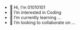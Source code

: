 - 👋 Hi, I’m 01010101
- 👀 I’m interested in Coding
- 🌱 I’m currently learning ...
- 💞️ I’m looking to collaborate on ...


<!---
0101-0101/0101-0101 is a ✨ special ✨ repository because its `README.md` (this file) appears on your GitHub profile.
You can click the Preview link to take a look at your changes.
--->
